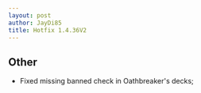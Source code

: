 ```yaml
---
layout: post
author: JayDi85
title: Hotfix 1.4.36V2
---
```

## Other
* Fixed missing banned check in Oathbreaker's decks;